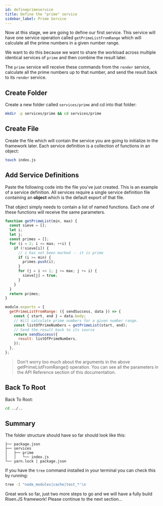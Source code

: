 ```yaml
---
id: defineprimeservice
title: Define the "prime" service
sidebar_label: Prime Service
---
```


Now at this stage, we are going to define our first service. This service will have one service operation called `getPrimeListFromRange` which will calculate all the prime numbers in a given number range.

We want to do this because we want to share the workload across multiple identical services of `prime` and then combine the result later.

The `prime` service will receive these commands from the `render` service, calculate all the prime numbers up to that number, and send the result back to its `render` service.

## Create Folder

Create a new folder called `services/prime` and cd into that folder:

```sh
mkdir -p services/prime && cd services/prime
```

## Create File

Create the file which will contain the service you are going to initialize in the framework later. Each service definition is a collection of functions in an object:

```sh
touch index.js
```

## Add Service Definitions

Paste the following code into the file you've just created. This is an example of a service definition. All services require a single service definition file containing an **object** which is the default export of that file.

That object simply needs to contain a list of named functions. Each one of these functions will receive the same parameters.

```jsx
function getPrimeList(min, max) {
  const sieve = [];
  let i;
  let j;
  const primes = [];
  for (i = 2; i <= max; ++i) {
    if (!sieve[i]) {
      // i has not been marked -- it is prime
      if (i >= min) {
        primes.push(i);
      }
      for (j = i << 1; j <= max; j += i) {
        sieve[j] = true;
      }
    }
  }
  return primes;
}

module.exports = {
  getPrimeListFromRange: ({ sendSuccess, data }) => {
    const { start, end } = data.body;
    // Will calculate prime numbers for a given number range.
    const listOfPrimeNumbers = getPrimeList(start, end);
    // Send the result back to its source
    return sendSuccess({
      result: listOfPrimeNumbers,
    });
  },
};
```

> Don't worry too much about the arguments in the above getPrimeListFromRange() operation. You can see all the parameters in the API Reference section of this documentation.

## Back To Root

Back To Root:

```sh
cd ../..
```

## Summary

The folder structure should have so far should look like this:

```
├── package.json
├── services
│   ├── prime
│   │   └── index.js
└── yarn.lock | package.json
```

If you have the `tree` command installed in your terminal you can check this by running:

```sh
tree -I "node_modules|cache|test_*'\n
```

Great work so far, just two more steps to go and we will have a fully build Risen.JS framework! Please continue to the next section...

